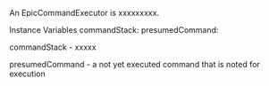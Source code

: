 An EpicCommandExecutor is xxxxxxxxx.

Instance Variables
	commandStack:		<Object>
	presumedCommand:		<Object>

commandStack
	- xxxxx

presumedCommand
	- a not yet executed command that is noted for execution
